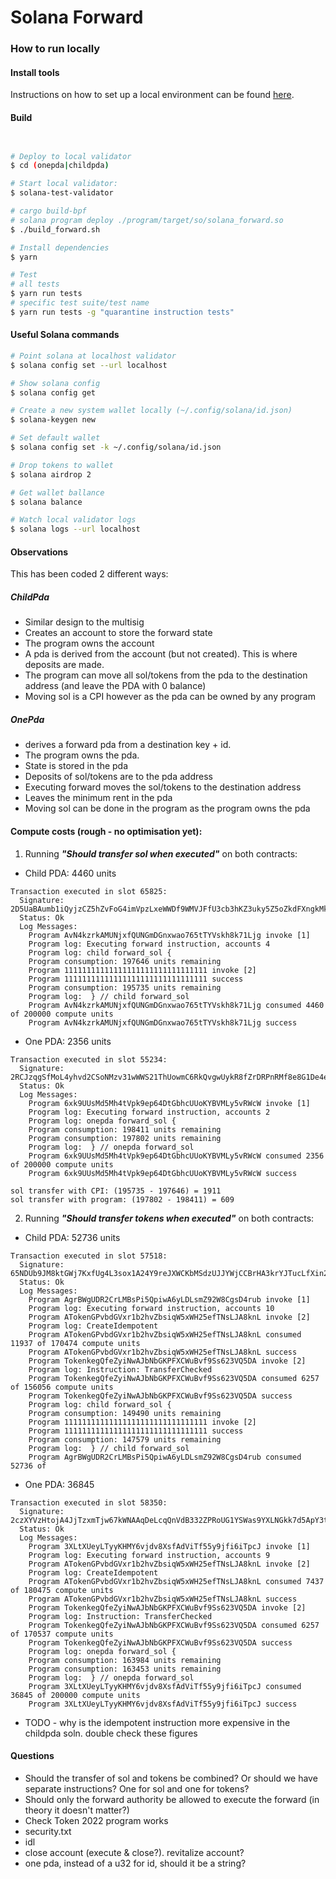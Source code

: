# Solana Forward

### How to run locally

#### Install tools

Instructions on how to set up a local environment can be found [here](https://solana.com/developers/guides/getstarted/setup-local-development).

#### Build
```bash


# Deploy to local validator
$ cd (onepda|childpda)

# Start local validator:
$ solana-test-validator

# cargo build-bpf
# solana program deploy ./program/target/so/solana_forward.so
$ ./build_forward.sh

# Install dependencies
$ yarn

# Test
# all tests
$ yarn run tests
# specific test suite/test name
$ yarn run tests -g "quarantine instruction tests"


````

#### Useful Solana commands

```bash
# Point solana at localhost validator
$ solana config set --url localhost

# Show solana config
$ solana config get

# Create a new system wallet locally (~/.config/solana/id.json)
$ solana-keygen new

# Set default wallet
$ solana config set -k ~/.config/solana/id.json

# Drop tokens to wallet
$ solana airdrop 2

# Get wallet ballance
$ solana balance

# Watch local validator logs
$ solana logs --url localhost
```

#### Observations

This has been coded 2 different ways:

##### ChildPda

- Similar design to the multisig
- Creates an account to store the forward state
- The program owns the account
- A pda is derived from the account (but not created). This is where deposits are made.
- The program can move all sol/tokens from the pda to the destination address (and leave the PDA with 0 balance)
- Moving sol is a CPI however as the pda can be owned by any program

##### OnePda

 - derives a forward pda from a destination key + id. 
 - The program owns the pda. 
 - State is stored in the pda
 - Deposits of sol/tokens are to the pda address
 - Executing forward moves the sol/tokens to the destination address
 - Leaves the minimum rent in the pda
 - Moving sol can be done in the program as the program owns the pda 

#### Compute costs (rough - no optimisation yet):

1. Running **_"Should transfer sol when executed"_** on both contracts:
 - Child PDA: 4460 units
```
Transaction executed in slot 65825:
  Signature: 2D5UaBAumb1iQyjzCZ5hZvFoG4imVpzLxeWWDf9WMVJFfU3cb3hKZ3uky5Z5oZkdFXngkMkeUAQhGKJSAfekwU12
  Status: Ok
  Log Messages:
    Program AvN4kzrkAMUNjxfQUNGmDGnxwao765tTYVskh8k71Ljg invoke [1]
    Program log: Executing forward instruction, accounts 4
    Program log: child forward_sol {
    Program consumption: 197646 units remaining
    Program 11111111111111111111111111111111 invoke [2]
    Program 11111111111111111111111111111111 success
    Program consumption: 195735 units remaining
    Program log:  } // child forward_sol
    Program AvN4kzrkAMUNjxfQUNGmDGnxwao765tTYVskh8k71Ljg consumed 4460 of 200000 compute units
    Program AvN4kzrkAMUNjxfQUNGmDGnxwao765tTYVskh8k71Ljg success
```
- One PDA: 2356 units
```
Transaction executed in slot 55234:
  Signature: 2RCJzqgSfMoL4yhvd2CSoNMzv31wWWS21ThUowmC6RkQvgwUykR8fZrDRPnRMf8e8G1De4eHkrzceyvh4ytGwgSe
  Status: Ok
  Log Messages:
    Program 6xk9UUsMd5Mh4tVpk9ep64DtGbhcUUoKYBVMLy5vRWcW invoke [1]
    Program log: Executing forward instruction, accounts 2
    Program log: onepda forward_sol {
    Program consumption: 198411 units remaining
    Program consumption: 197802 units remaining
    Program log:  } // onepda forward_sol
    Program 6xk9UUsMd5Mh4tVpk9ep64DtGbhcUUoKYBVMLy5vRWcW consumed 2356 of 200000 compute units
    Program 6xk9UUsMd5Mh4tVpk9ep64DtGbhcUUoKYBVMLy5vRWcW success

sol transfer with CPI: (195735 - 197646) = 1911
sol transfer with program: (197802 - 198411) = 609
```
2. Running **_"Should transfer tokens when executed"_** on both contracts:
- Child PDA: 52736 units
```
Transaction executed in slot 57518:
  Signature: 65NDUb9JM8ktGWj7KxfUg4L3sox1A24Y9reJXWCKbMSdzUJJYWjCCBrHA3krYJTucLfXin2kQVdKYN2JBaeDpRYm
  Status: Ok
  Log Messages:
    Program AgrBWgUDR2CrLMBsPi5QpiwA6yLDLsmZ92W8CgsD4rub invoke [1]
    Program log: Executing forward instruction, accounts 10
    Program ATokenGPvbdGVxr1b2hvZbsiqW5xWH25efTNsLJA8knL invoke [2]
    Program log: CreateIdempotent
    Program ATokenGPvbdGVxr1b2hvZbsiqW5xWH25efTNsLJA8knL consumed 11937 of 170474 compute units
    Program ATokenGPvbdGVxr1b2hvZbsiqW5xWH25efTNsLJA8knL success
    Program TokenkegQfeZyiNwAJbNbGKPFXCWuBvf9Ss623VQ5DA invoke [2]
    Program log: Instruction: TransferChecked
    Program TokenkegQfeZyiNwAJbNbGKPFXCWuBvf9Ss623VQ5DA consumed 6257 of 156056 compute units
    Program TokenkegQfeZyiNwAJbNbGKPFXCWuBvf9Ss623VQ5DA success
    Program log: child forward_sol {
    Program consumption: 149490 units remaining
    Program 11111111111111111111111111111111 invoke [2]
    Program 11111111111111111111111111111111 success
    Program consumption: 147579 units remaining
    Program log:  } // child forward_sol
    Program AgrBWgUDR2CrLMBsPi5QpiwA6yLDLsmZ92W8CgsD4rub consumed 52736 of
```
- One PDA: 36845
```
Transaction executed in slot 58350:
  Signature: 2czXYVzHtojA4JjTzxmTjw67kWNAAqDeLcqQnVdB332ZPRoUG1YSWas9YXLNGkk7d5ApY3tNDd5yNMSxCBSAW7Lc
  Status: Ok
  Log Messages:
    Program 3XLtXUeyLTyyKHMY6vjdv8XsfAdViTf55y9jfi6iTpcJ invoke [1]
    Program log: Executing forward instruction, accounts 9
    Program ATokenGPvbdGVxr1b2hvZbsiqW5xWH25efTNsLJA8knL invoke [2]
    Program log: CreateIdempotent
    Program ATokenGPvbdGVxr1b2hvZbsiqW5xWH25efTNsLJA8knL consumed 7437 of 180475 compute units
    Program ATokenGPvbdGVxr1b2hvZbsiqW5xWH25efTNsLJA8knL success
    Program TokenkegQfeZyiNwAJbNbGKPFXCWuBvf9Ss623VQ5DA invoke [2]
    Program log: Instruction: TransferChecked
    Program TokenkegQfeZyiNwAJbNbGKPFXCWuBvf9Ss623VQ5DA consumed 6257 of 170537 compute units
    Program TokenkegQfeZyiNwAJbNbGKPFXCWuBvf9Ss623VQ5DA success
    Program log: onepda forward_sol {
    Program consumption: 163984 units remaining
    Program consumption: 163453 units remaining
    Program log:  } // onepda forward_sol
    Program 3XLtXUeyLTyyKHMY6vjdv8XsfAdViTf55y9jfi6iTpcJ consumed 36845 of 200000 compute units
    Program 3XLtXUeyLTyyKHMY6vjdv8XsfAdViTf55y9jfi6iTpcJ success
```
 - TODO - why is the idempotent instruction more expensive in the childpda soln. double check these figures
#### Questions

 - Should the transfer of sol and tokens be combined? Or should we have separate instructions? One for sol and one for tokens?
 - Should only the forward authority be allowed to execute the forward (in theory it doesn't matter?)
 - Check Token 2022 program works
 - security.txt
 - idl
 - close account (execute & close?). revitalize account?
 - one pda, instead of a u32 for id, should it be a string?
 